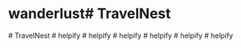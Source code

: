 # wanderlust#   T r a v e l N e s t  
 #   T r a v e l N e s t  
 #   h e l p i f y  
 #   h e l p i f y  
 #   h e l p i f y  
 #   h e l p i f y  
 #   h e l p i f y  
 #   h e l p i f y  
 